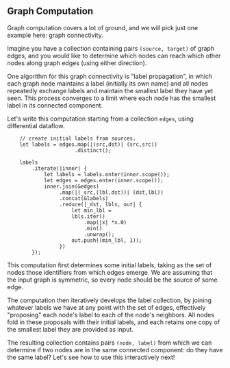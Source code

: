 ## Graph Computation

Graph computation covers a lot of ground, and we will pick just one example here: graph connectivity.

Imagine you have a collection containing pairs `(source, target)` of graph edges, and you would like to determine which nodes can reach which other nodes along graph edges (using either direction).

One algorithm for this graph connectivity is "label propagation", in which each graph node maintains a label (initially its own name) and all nodes repeatedly exchange labels and maintain the smallest label they have yet seen. This process converges to a limit where each node has the smallest label in its connected component.

Let's write this computation starting from a collection `edges`, using differential dataflow.

```rust,ignore
    // create initial labels from sources.
    let labels = edges.map(|(src,dst)| (src,src))
                      .distinct();

    labels
        .iterate(|inner| {
            let labels = labels.enter(inner.scope());
            let edges = edges.enter(inner.scope());
            inner.join(&edges)
                 .map(|(_src,(lbl,dst))| (dst,lbl))
                 .concat(&labels)
                 .reduce(|_dst, lbls, out| {
                     let min_lbl =
                     lbls.iter()
                         .map(|x| *x.0)
                         .min()
                         .unwrap();
                     out.push((min_lbl, 1));
                 })
        });
```

This computation first determines some initial labels, taking as the set of nodes those identifiers from which edges emerge. We are assuming that the input graph is symmetric, so every node should be the source of some edge.

The computation then iteratively develops the label collection, by joining whatever labels we have at any point with the set of edges, effectively "proposing" each node's label to each of the node's neighbors. All nodes fold in these proposals with their initial labels, and each retains one copy of the smallest label they are provided as input.

The resulting collection contains pairs `(node, label)` from which we can determine if two nodes are in the same connected component: do they have the same label? Let's see how to use this interactively next!
